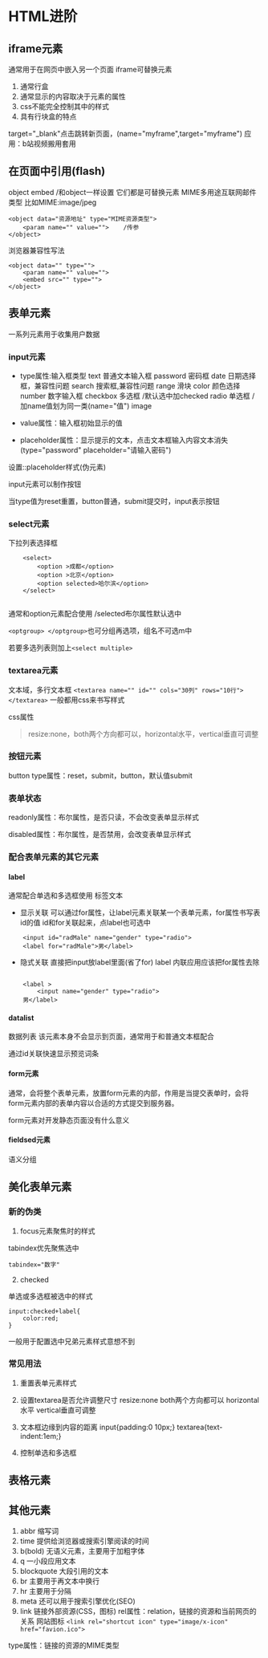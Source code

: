 # HTML进阶
## iframe元素
 
通常用于在网页中嵌入另一个页面
iframe可替换元素

1. 通常行盒
2. 通常显示的内容取决于元素的属性
3. css不能完全控制其中的样式
4. 具有行块盒的特点

target="_blank"点击跳转新页面，(name="myframe",target="myframe")
应用：b站视频搬用套用

## 在页面中引用(flash)
object
embed       /和object一样设置
它们都是可替换元素
MIME多用途互联网邮件类型
比如MIME:image/jpeg
```
<object data="资源地址" type="MIME资源类型">     
    <param name="" value="">    /传参
</object>
```

浏览器兼容性写法

    <object data="" type="">
        <param name="" value="">
        <embed src="" type="">
    </object>


## 表单元素
一系列元素用于收集用户数据

### input元素
-   type属性:输入框类型
    text      普通文本输入框
    password  密码框
    date      日期选择框，兼容性问题
    search    搜索框,兼容性问题
    range     滑块
    color     颜色选择
    number    数字输入框
    checkbox  多选框    /默认选中加checked
    radio     单选框    /加name值划为同一类(name="值")
    image



- value属性：输入框初始显示的值
- placeholder属性：显示提示的文本，点击文本框输入内容文本消失
    (type="password" placeholder="请输入密码")
    
设置::placeholder样式(伪元素)


input元素可以制作按钮

当type值为reset重置，button普通，submit提交时，input表示按钮



### select元素

下拉列表选择框
```
    <select>
        <option >成都</option>
        <option >北京</option>
        <option selected>哈尔滨</option>
    </select>
    
```
通常和option元素配合使用    /selected布尔属性默认选中

`<optgroup> </optgroup>`也可分组再选项，组名不可选m中

若要多选列表则加上`<select multiple>`

### textarea元素
文本域，多行文本框
`<textarea name="" id="" cols="30列" rows="10行"></textarea>`
一般都用css来书写样式

css属性
>resize:none，both两个方向都可以，horizontal水平，vertical垂直可调整


### 按钮元素
button
type属性：reset，submit，button，默认值submit

### 表单状态

readonly属性：布尔属性，是否只读，不会改变表单显示样式

disabled属性：布尔属性，是否禁用，会改变表单显示样式

### 配合表单元素的其它元素

#### label
通常配合单选和多选框使用
标签文本

- 显示关联
可以通过for属性，让label元素关联某一个表单元素，for属性书写表id的值 
id和for关联起来，点label也可选中
```
    <input id="radMale" name="gender" type="radio">
    <label for="radMale">男</label>
```

- 隐式关联
直接把input放label里面(省了for)
label 内联应用应该把for属性去除 
```
    
    <label >
        <input name="gender" type="radio">
    男</label>
```

#### datalist
数据列表
该元素本身不会显示到页面，通常用于和普通文本框配合

通过id关联快速显示预览词条

#### form元素

通常，会将整个表单元素，放置form元素的内部，作用是当提交表单时，会将form元素内部的表单内容以合适的方式提交到服务器。

form元素对开发静态页面没有什么意义


#### fieldsed元素
语义分组

## 美化表单元素

### 新的伪类

1. focus元素聚焦时的样式

tabindex优先聚焦选中
```
tabindex="数字"
```

2. checked

单选或多选框被选中的样式

```
input:checked+label{
    color:red;
}
```
一般用于配置选中兄弟元素样式意想不到

### 常见用法
1. 重置表单元素样式

2. 设置textarea是否允许调整尺寸
resize:none
both两个方向都可以
horizontal水平
vertical垂直可调整

3. 文本框边缘到内容的距离
input{padding:0 10px;}
textarea{text-indent:1em;}

4. 控制单选和多选框

## 表格元素


## 其他元素

1. abbr
缩写词
2. time
提供给浏览器或搜索引擎阅读的时间
3. b(bold)
无语义元素，主要用于加粗字体
4. q
一小段应用文本
5. blockquote
大段引用的文本
6. br 
主要用于再文本中换行
7. hr
主要用于分隔
8. meta
还可以用于搜索引擎优化(SEO)
9. link
链接外部资源(CSS，图标)
rel属性：relation，链接的资源和当前网页的关系
网站图标
`<link rel="shortcut icon" type="image/x-icon" href="favion.ico">`

type属性：链接的资源的MIME类型

